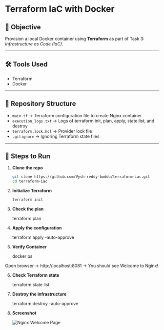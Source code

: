 # Terraform IaC with Docker

## 📌 Objective
Provision a local Docker container using **Terraform** as part of Task 3: *Infrastructure as Code (IaC)*.

---

## 🛠 Tools Used
- Terraform
- Docker

---

## 📂 Repository Structure
- `main.tf` → Terraform configuration file to create Nginx container  
- `execution_logs.txt` → Logs of terraform init, plan, apply, state list, and destroy  
- `terraform.lock.hcl` → Provider lock file  
- `.gitignore` → Ignoring Terraform state files  

---

## 🚀 Steps to Run

1. **Clone the repo**
   ```bash
   git clone https://github.com/Vysh-reddy-boddu/terraform-iac.git
   cd terraform-iac
2. **Initialize Terraform**
   ```bash
   terraform init


3. **Check the plan**

   terraform plan


4. **Apply the configuration**

   terraform apply -auto-approve


5. **Verify Container**

   docker ps


Open browser → http://localhost:8081 → You should see Welcome to Nginx!

6. **Check Terraform state**

   terraform state list


7. **Destroy the infrastructure**

   terraform destroy -auto-approve

8. **Screenshot**

   ![Nginx Welcome Page](images/nginx_screenshot.png)

